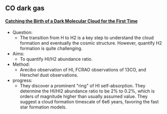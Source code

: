## CO dark gas

#### [Catching the Birth of a Dark Molecular Cloud for the First Time](https://ui.adsabs.harvard.edu/abs/2018ApJ...867...13Z/abstract)
- Question: 
	- The transition from H to H2 is a key step to understand the cloud formation and eventually the cosmic structure. However, quantify H2 formation is quite challenging.
- Aims: 
	- To quantify HI/H2 abundance ratio.
- Method:
	- Arecibo observation of HI, FCRAO observations of 13CO, and Herschel dust observations.
- progress: 
	- They discover a prominent "ring" of HI self-absorption. They determine the HI/HI2 abundance ratio to be 2% to 0.2%, which is orders of magnitude higher than usually assumed value. They suggest a cloud formation timescale of 6e6 years, favoring the fast star formation models.